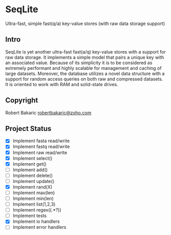 # SeqLite
Ultra-fast, simple fast(q/a) key-value stores (with raw data storage support)

## Intro
SeqLite is yet another ultra-fast  fast(a/q)  key-value stores with a support for raw data storage. It  implements a simple model that pairs a unique key with an associated value. Because of its simplicity it is to be considered as extremely performant and highly scalable for management and caching of large datasets. Moreover, the database utilizes a novel data structure with a support for random access queries on both raw and compressed datasets. It is oriented to work with RAM and solid-state drives.

## Copyright

Robert Bakaric <robertbakaric@zoho.com>


## Project Status

- [x] Implement fasta read/write
- [x] Implement fastq read/write
- [x] Implement raw read/write
- [x] Implement select()  
- [x] Implement get()
- [ ] Implement add()
- [ ] Implement delete()
- [ ] Implement update()
- [x] Implement rand(X)
- [ ] Implement max(len)
- [ ] Implement min(len)
- [ ] Implement list(1,2,3)
- [ ] Implement regex((.*?))
- [ ] Implement tests
- [x] Implement io handlers
- [ ] Implement error handlers
